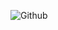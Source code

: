 ![Github](https://user-images.githubusercontent.com/46786100/115770702-52dfcb00-a3ad-11eb-94e9-157f577e5f0b.jpg)
